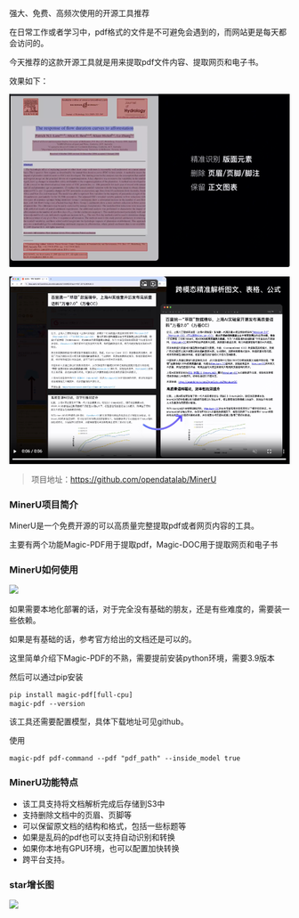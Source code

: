 强大、免费、高频次使用的开源工具推荐

在日常工作或者学习中，pdf格式的文件是不可避免会遇到的，而网站更是每天都会访问的。

今天推荐的这款开源工具就是用来提取pdf文件内容、提取网页和电子书。

效果如下：

![精准识别文字、图片](image.png)

![网页识别](image-1.png)

>项目地址：https://github.com/opendatalab/MinerU

### MinerU项目简介

MinerU是一个免费开源的可以高质量完整提取pdf或者网页内容的工具。

主要有两个功能Magic-PDF用于提取pdf，Magic-DOC用于提取网页和电子书

### MinerU如何使用

 ![](https://img.shields.io/github/downloads/opendatalab/MinerU/total?style=flat-square)

如果需要本地化部署的话，对于完全没有基础的朋友，还是有些难度的，需要装一些依赖。

如果是有基础的话，参考官方给出的文档还是可以的。

这里简单介绍下Magic-PDF的不熟，需要提前安装python环境，需要3.9版本

然后可以通过pip安装

```
pip install magic-pdf[full-cpu]
magic-pdf --version
```

该工具还需要配置模型，具体下载地址可见github。

使用

```
magic-pdf pdf-command --pdf "pdf_path" --inside_model true
```

### MinerU功能特点

- 该工具支持将文档解析完成后存储到S3中
- 支持删除文档中的页眉、页脚等
- 可以保留原文档的结构和格式，包括一些标题等
- 如果是乱码的pdf也可以支持自动识别和转换
- 如果你本地有GPU环境，也可以配置加快转换
- 跨平台支持。

### star增长图

 ![](https://img.shields.io/github/stars/opendatalab/MinerU?style=flat-square)